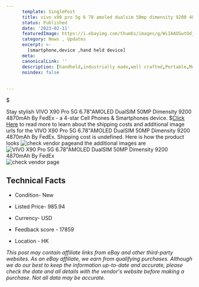 ```yaml
---
      template: SinglePost
      title: vivo x90 pro 5g 6 78 amoled dualsim 50mp dimensity 9200 4870mah by fedex
      status: Published
      date: '2023-02-11'
      featuredImage: https://i.ebayimg.com/thumbs/images/g/WiIAAOSwtOdjfz93/s-l225.jpg
      category: News , Updates
      excerpt: >-
        [smartphone,device ,hand held device]
      meta:
      canonicalLink: ''
      description: [handheld,industrially made,well crafted,Portable,Mobile,Compact,Convenient,Lightweight,Maneuverable,Man-portable,Miniature,Carriable,Hand-held,Light,Holdable,Transportable,Mobile device,Pocket-sized,On-the-go,Wireless,Cordless,Compact size,Convenient size, smartphone,device ,hand held device]
      noindex: false
      
        
---
```

$

Stay stylish VIVO X90 Pro 5G 6.78"AMOLED DualSIM 50MP Dimensity 9200 4870mAh By FedEx - a 4-star Cell Phones & Smartphones device.
$[Click Here](https://www.ebay.com/itm/325438298648?hash=item4bc5a25a18%3Ag%3AWiIAAOSwtOdjfz93&mkevt=1&mkcid=1&mkrid=711-53200-19255-0&campid=%253CePNCampaignId%253E&customid=%253CreferenceId%253E&toolid=10049) to read more to learn about the shipping costs and additional image urls for the VIVO X90 Pro 5G 6.78"AMOLED DualSIM 50MP Dimensity 9200 4870mAh By FedEx. Shipping cost is undefined. Here is how the product looks ![check vendor page](https://i.ebayimg.com/thumbs/images/g/WiIAAOSwtOdjfz93/s-l225.jpg)and the additional images are![VIVO X90 Pro 5G 6.78"AMOLED DualSIM 50MP Dimensity 9200 4870mAh By FedEx](https://i.ebayimg.com/images/g/WiIAAOSwtOdjfz93/s-l1200.jpg)![check vendor page](https://origin-galleryplus.ebayimg.com/ws/web/325438298648_2_0_1/225x225.jpg,https://origin-galleryplus.ebayimg.com/ws/web/325438298648_3_0_1/225x225.jpg,https://origin-galleryplus.ebayimg.com/ws/web/325438298648_4_0_1/225x225.jpg)



 ## Technical Facts 



     
      

 - Condition- New 


      

 - Listed Price- 985.94 


      

 - Currency- USD 


      

 - Feedback score - 17859 


      

 - Location - HK 


      
      

 *_This post may contain affiliate links from eBay and other third-party websites. As an eBay affiliate, we earn from qualifying purchases. Although we do our best to keep the information up-to-date and accurate, please check the date and all details with the vendor's website before making a purchase. Not all data may be accurate._*







